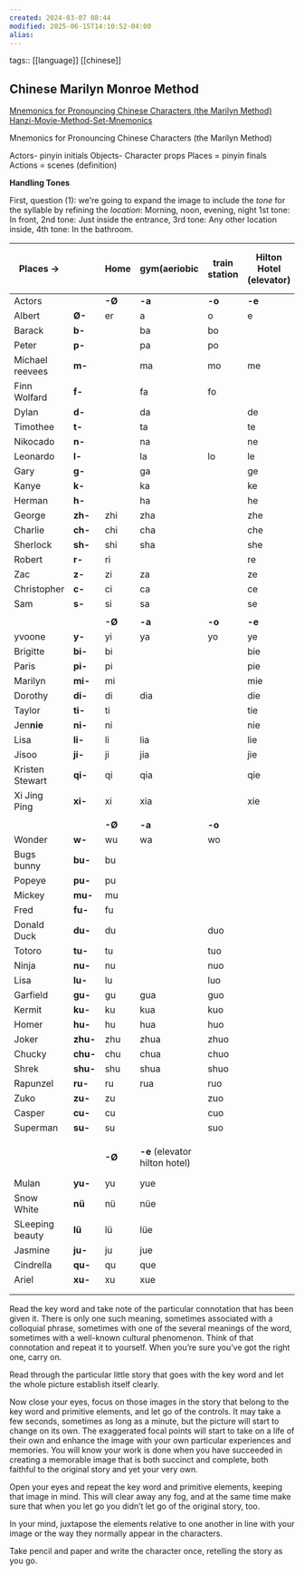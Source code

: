 ```yaml
---
created: 2024-03-07 08:44
modified: 2025-06-15T14:10:52-04:00
alias: 
---
```

tags:: [[language]] [[chinese]]
## Chinese Marilyn Monroe Method
[Mnemonics for Pronouncing Chinese Characters (the Marilyn Method)](https://countryoftheblind.blogspot.com/2012/01/mnemonics-for-pronouncing-chinese.html)
[Hanzi-Movie-Method-Set-Mnemonics](https://www.mandarinblueprint.com/wp-content/uploads/2023/01/Hanzi-Movie-Method-Set-Mnemonics.pdf)

Mnemonics for Pronouncing Chinese Characters (the Marilyn Method)

Actors- pinyin initials
Objects- Character props
Places = pinyin finals
Actions = scenes (definition)


**Handling Tones**

First, question (1): we're going to expand the image to include the _tone_ for the syllable by refining the _location_:
  Morning, noon, evening, night
1st tone: In front,
2nd tone: Just inside the entrance,
3rd tone: Any other location inside,
4th tone: In the bathroom.

| Places ->       |          | Home   | gym(aeriobic                   | train station | Hilton Hotel (elevator) | Brooklyn tech (stairs) | college Dorm (popcorn ceiling) | Sky Food Supermarket (claod) | Aunt's House | anime Restaurant(anime) | Elmhurst park(bench)      | Library  | ice skating (penguin)        |
| --------------- | -------- | ------ | ------------------------------ | ------------- | ----------------------- | ---------------------- | ------------------------------ | ---------------------------- | ------------ | ----------------------- | ------------------------- | -------- | ---------------------------- |
| Actors          |          | **-Ø** | **-a**                         | **-o**        | **-e**                  | **-ai**                | **-ei**                        | **-ao**                      | **-ou**      | **-an**                 | **-(e)n**                 | **-ang** | **-(e)ng**                   |
| Albert          | **Ø-**   | er     | a                              | o             | e                       | ai                     | ei                             | ao                           | ou           | an                      | en                        | ang      | eng                          |
| Barack          | **b-**   |        | ba                             | bo            |                         | bai                    | bei                            | bao                          |              | ban                     | ben                       | bang     | beng                         |
| Peter           | **p-**   |        | pa                             | po            |                         | pai                    | pei                            | pao                          | pou          | pan                     | pen                       | pang     | peng                         |
| Michael reevees | **m-**   |        | ma                             | mo            | me                      | mai                    | mei                            | mao                          | mou          | man                     | men                       | mang     | meng                         |
| Finn Wolfard    | **f-**   |        | fa                             | fo            |                         |                        | fei                            |                              | fou          | fan                     | fen                       | fang     | feng                         |
| Dylan           | **d-**   |        | da                             |               | de                      | dai                    | dei                            | dao                          | dou          | dan                     | den                       | dang     | deng                         |
| Timothee        | **t-**   |        | ta                             |               | te                      | tai                    | tei                            | tao                          | tou          | tan                     |                           | tang     | teng                         |
| Nikocado        | **n-**   |        | na                             |               | ne                      | nai                    | nei                            | nao                          | nou          | nan                     | nen                       | nang     | neng                         |
| Leonardo        | **l-**   |        | la                             | lo            | le                      | lai                    | lei                            | lao                          | lou          | lan                     |                           | lang     | leng                         |
| Gary            | **g-**   |        | ga                             |               | ge                      | gai                    | gei                            | gao                          | gou          | gan                     | gen                       | gang     | geng                         |
| Kanye           | **k-**   |        | ka                             |               | ke                      | kai                    |                                | kao                          | kou          | kan                     | ken                       | kang     | keng                         |
| Herman          | **h-**   |        | ha                             |               | he                      | hai                    | hei                            | hao                          | hou          | han                     | hen                       | hang     | heng                         |
| George          | **zh-**  | zhi    | zha                            |               | zhe                     | zhai                   | zhei                           | zhao                         | zhou         | zhan                    | zhen                      | zhang    | zheng                        |
| Charlie         | **ch-**  | chi    | cha                            |               | che                     | chai                   |                                | chao                         | chou         | chan                    | chen                      | chang    | cheng                        |
| Sherlock        | **sh-**  | shi    | sha                            |               | she                     | shai                   | shei                           | shao                         | shou         | shan                    | shen                      | shang    | sheng                        |
| Robert          | **r-**   | ri     |                                |               | re                      |                        |                                | rao                          | rou          | ran                     | ren                       | rang     | reng                         |
| Zac             | **z-**   | zi     | za                             |               | ze                      | zai                    | zei                            | zao                          | zou          | zan                     | zen                       | zang     | zeng                         |
| Christopher     | **c-**   | ci     | ca                             |               | ce                      | cai                    |                                | cao                          | cou          | can                     | cen                       | cang     | ceng                         |
| Sam             | **s-**   | si     | sa                             |               | se                      | sai                    |                                | sao                          | sou          | san                     | sen                       | sang     | seng                         |
|                 |          |        |                                |               |                         |                        |                                |                              |              |                         |                           |          |                              |
|                 |          | **-Ø** | **-a**                         | **-o**        | **-e**                  | **-ai**                |                                | **-ao**                      | **-ou**      | **-an**                 | **-(e)n**                 | **-ang** | **-(e)ng**                   |
| yvoone          | **y-**   | yi     | ya                             | yo            | ye                      | yai                    |                                | yao                          | you          | yan                     | yin                       | yang     | ying                         |
| Brigitte        | **bi-**  | bi     |                                |               | bie                     |                        |                                | biao                         |              | bian                    | bin                       |          | bing                         |
| Paris           | **pi-**  | pi     |                                |               | pie                     |                        |                                | piao                         |              | pian                    | pin                       |          | ping                         |
| Marilyn         | **mi-**  | mi     |                                |               | mie                     |                        |                                | miao                         | miu          | mian                    | min                       |          | ming                         |
| Dorothy         | **di-**  | di     | dia                            |               | die                     |                        |                                | diao                         | diu          | dian                    |                           |          | ding                         |
| Taylor          | **ti-**  | ti     |                                |               | tie                     |                        |                                | tiao                         |              | tian                    |                           |          | ting                         |
| Jen**nie**      | **ni-**  | ni     |                                |               | nie                     |                        |                                | niao                         | niu          | nian                    | nin                       | niang    | ning                         |
| Lisa            | **li-**  | li     | lia                            |               | lie                     |                        |                                | liao                         | liu          | lian                    | lin                       | liang    | ling                         |
| Jisoo           | **ji-**  | ji     | jia                            |               | jie                     |                        |                                | jiao                         | jiu          | jian                    | jin                       | jiang    | jing                         |
| Kristen Stewart | **qi-**  | qi     | qia                            |               | qie                     |                        |                                | qiao                         | qiu          | qian                    | qin                       | qiang    | qing                         |
| Xi Jing Ping    | **xi-**  | xi     | xia                            |               | xie                     |                        |                                | xiao                         | xiu          | xian                    | xin                       | xiang    | xing                         |
|                 |          |        |                                |               |                         |                        |                                |                              |              |                         |                           |          |                              |
|                 |          | **-Ø** | **-a**                         | **-o**        |                         | **-ai**                | **-ei**                        |                              |              | **-an**                 | **-(e)n**                 | **-ang** | **-(e)ng**                   |
| Wonder          | **w-**   | wu     | wa                             | wo            |                         | wai                    | wei                            |                              |              | wan                     | wen                       | wang     | weng                         |
| Bugs bunny      | **bu-**  | bu     |                                |               |                         |                        |                                |                              |              |                         |                           |          |                              |
| Popeye          | **pu-**  | pu     |                                |               |                         |                        |                                |                              |              |                         |                           |          |                              |
| Mickey          | **mu-**  | mu     |                                |               |                         |                        |                                |                              |              |                         |                           |          |                              |
| Fred            | **fu-**  | fu     |                                |               |                         |                        |                                |                              |              |                         |                           |          |                              |
| Donald Duck     | **du-**  | du     |                                | duo           |                         |                        | dui                            |                              |              | duan                    | dun                       |          | dong                         |
| Totoro          | **tu-**  | tu     |                                | tuo           |                         |                        | tui                            |                              |              | tuan                    | tun                       |          | tong                         |
| Ninja           | **nu-**  | nu     |                                | nuo           |                         |                        |                                |                              |              | nuan                    |                           |          | nong                         |
| Lisa            | **lu-**  | lu     |                                | luo           |                         |                        |                                |                              |              | luan                    | lun                       |          | long                         |
| Garfield        | **gu-**  | gu     | gua                            | guo           |                         | guai                   | gui                            |                              |              | guan                    | gun                       | guang    | gong                         |
| Kermit          | **ku-**  | ku     | kua                            | kuo           |                         | kuai                   | kui                            |                              |              | kuan                    | kun                       | kuang    | kong                         |
| Homer           | **hu-**  | hu     | hua                            | huo           |                         | huai                   | hui                            |                              |              | huan                    | hun                       | huang    | hong                         |
| Joker           | **zhu-** | zhu    | zhua                           | zhuo          |                         | zhuai                  | zhui                           |                              |              | zhuan                   | zhun                      | zhuang   | zhong                        |
| Chucky          | **chu-** | chu    | chua                           | chuo          |                         | chuai                  | chui                           |                              |              | chuan                   | chun                      | chuang   | chong                        |
| Shrek           | **shu-** | shu    | shua                           | shuo          |                         | shuai                  | shui                           |                              |              | shuan                   | shun                      | shuang   |                              |
| Rapunzel        | **ru-**  | ru     | rua                            | ruo           |                         |                        | rui                            |                              |              | ruan                    | run                       |          | rong                         |
| Zuko            | **zu-**  | zu     |                                | zuo           |                         |                        | zui                            |                              |              | zuan                    | zun                       |          | zong                         |
| Casper          | **cu-**  | cu     |                                | cuo           |                         |                        | cui                            |                              |              | cuan                    | cun                       |          | cong                         |
| Superman        | **su-**  | su     |                                | suo           |                         |                        | sui                            |                              |              | suan                    | sun                       |          | song                         |
|                 |          |        |                                |               |                         |                        |                                |                              |              |                         |                           |          |                              |
|                 |          | **-Ø** | **-e** (elevator hilton hotel) |               |                         |                        |                                |                              |              | **-an** (anime)         | **-(e)n** (enmhurst park) |          | **-(e)ng** (penguin skating) |
| Mulan           | **yu-**  | yu     | yue                            |               |                         |                        |                                |                              |              | yuan                    | yun                       |          | yong                         |
| Snow White      | **nü**   | nü     | nüe                            |               |                         |                        |                                |                              |              |                         |                           |          |                              |
| SLeeping beauty | **lü**   | lü     | lüe                            |               |                         |                        |                                |                              |              |                         |                           |          |                              |
| Jasmine         | **ju-**  | ju     | jue                            |               |                         |                        |                                |                              |              | juan                    | jun                       |          | jiong                        |
| Cindrella       | **qu-**  | qu     | que                            |               |                         |                        |                                |                              |              | quan                    | qun                       |          | qiong                        |
| Ariel           | **xu-**  | xu     | xue                            |               |                         |                        |                                |                              |              | xuan                    | xun                       |          | xiong                        |
|                 |          |        |                                |               |                         |                        |                                |                              |              |                         |                           |          |                              |
|                 |          |        |                                |               |                         |                        |                                |                              |              |                         |                           |          |                              |

Read the key word and take note of the particular connotation that has been given it. There is only one such meaning, sometimes associated with a colloquial phrase, sometimes with one of the several meanings of the word, sometimes with a well-known cultural phenomenon. Think of that connotation and repeat it to yourself. When you’re sure you’ve got the right one, carry on.

Read through the particular little story that goes with the key word and let the whole picture establish itself clearly.

Now close your eyes, focus on those images in the story that belong to the key word and primitive elements, and let go of the controls. It may take a few seconds, sometimes as long as a minute, but the picture will start to change on its own. The exaggerated focal points will start to take on a life of their own and enhance the image with your own particular experiences and memories. You will know your work is done when you have succeeded in creating a memorable image that is both succinct and complete, both faithful to the original story and yet your very own.

Open your eyes and repeat the key word and primitive elements, keeping that image in mind. This will clear away any fog, and at the same time make sure that when you let go you didn’t let go of the original story, too.

In your mind, juxtapose the elements relative to one another in line with your image or the way they normally appear in the characters.

Take pencil and paper and write the character once, retelling the story as you go.
